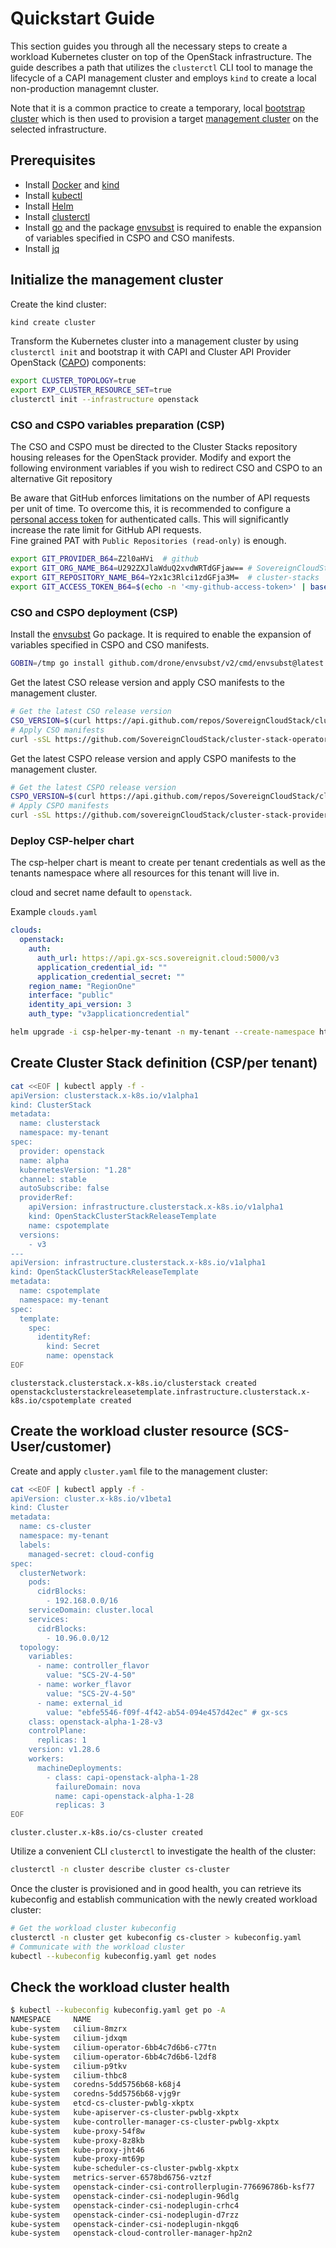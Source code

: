 # Quickstart Guide

This section guides you through all the necessary steps to create a workload Kubernetes cluster on top of the OpenStack infrastructure. The guide describes a path that utilizes the `clusterctl` CLI tool to manage the lifecycle of a CAPI management cluster and employs `kind` to create a local non-production managemnt cluster.

Note that it is a common practice to create a temporary, local [bootstrap cluster](https://cluster-api.sigs.k8s.io/reference/glossary#bootstrap-cluster) which is then used to provision a target [management cluster](https://cluster-api.sigs.k8s.io/reference/glossary#management-cluster) on the selected infrastructure.

## Prerequisites

- Install [Docker](https://docs.docker.com/get-docker/) and [kind](https://helm.sh/docs/intro/install/)
- Install [kubectl](https://kubernetes.io/docs/tasks/tools/install-kubectl/)
- Install [Helm](https://helm.sh/docs/intro/install/)
- Install [clusterctl](https://cluster-api.sigs.k8s.io/user/quick-start.html#install-clusterctl)
- Install [go](https://go.dev/doc/install) and the package [envsubst](https://github.com/drone/envsubst) is required to enable the expansion of variables specified in CSPO and CSO manifests.
- Install [jq](https://jqlang.github.io/jq/)

## Initialize the management cluster

Create the kind cluster:

```bash
kind create cluster
```

Transform the Kubernetes cluster into a management cluster by using `clusterctl init` and bootstrap it with CAPI and Cluster API Provider OpenStack ([CAPO](https://github.com/kubernetes-sigs/cluster-api-provider-openstack)) components:

```bash
export CLUSTER_TOPOLOGY=true
export EXP_CLUSTER_RESOURCE_SET=true
clusterctl init --infrastructure openstack
```

### CSO and CSPO variables preparation (CSP)

The CSO and CSPO must be directed to the Cluster Stacks repository housing releases for the OpenStack provider.
Modify and export the following environment variables if you wish to redirect CSO and CSPO to an alternative Git repository

Be aware that GitHub enforces limitations on the number of API requests per unit of time. To overcome this,
it is recommended to configure a [personal access token](https://github.com/settings/personal-access-tokens/new) for authenticated calls. This will significantly increase the rate limit for GitHub API requests.  
Fine grained PAT with `Public Repositories (read-only)` is enough.  

```bash
export GIT_PROVIDER_B64=Z2l0aHVi  # github
export GIT_ORG_NAME_B64=U292ZXJlaWduQ2xvdWRTdGFjaw== # SovereignCloudStack
export GIT_REPOSITORY_NAME_B64=Y2x1c3Rlci1zdGFja3M=  # cluster-stacks
export GIT_ACCESS_TOKEN_B64=$(echo -n '<my-github-access-token>' | base64 -w0)
```

### CSO and CSPO deployment (CSP)

Install the [envsubst](https://github.com/drone/envsubst) Go package. It is required to enable the expansion of variables specified in CSPO and CSO manifests.

```bash
GOBIN=/tmp go install github.com/drone/envsubst/v2/cmd/envsubst@latest
```

Get the latest CSO release version and apply CSO manifests to the management cluster.

```bash
# Get the latest CSO release version
CSO_VERSION=$(curl https://api.github.com/repos/SovereignCloudStack/cluster-stack-operator/releases/latest -s | jq .name -r)
# Apply CSO manifests
curl -sSL https://github.com/SovereignCloudStack/cluster-stack-operator/releases/download/${CSO_VERSION}/cso-infrastructure-components.yaml | /tmp/envsubst | kubectl apply -f -
```

Get the latest CSPO release version and apply CSPO manifests to the management cluster.

```bash
# Get the latest CSPO release version
CSPO_VERSION=$(curl https://api.github.com/repos/SovereignCloudStack/cluster-stack-provider-openstack/releases/latest -s | jq .name -r)
# Apply CSPO manifests
curl -sSL https://github.com/sovereignCloudStack/cluster-stack-provider-openstack/releases/download/${CSPO_VERSION}/cspo-infrastructure-components.yaml | /tmp/envsubst | kubectl apply -f -
```

### Deploy CSP-helper chart
The csp-helper chart is meant to create per tenant credentials as well as the tenants namespace where all resources for this tenant will live in. 

cloud and secret name default to `openstack`.

Example `clouds.yaml`

```yaml
clouds:
  openstack:
    auth:
      auth_url: https://api.gx-scs.sovereignit.cloud:5000/v3
      application_credential_id: ""
      application_credential_secret: ""
    region_name: "RegionOne"
    interface: "public"
    identity_api_version: 3
    auth_type: "v3applicationcredential"
```

```bash
helm upgrade -i csp-helper-my-tenant -n my-tenant --create-namespace https://github.com/SovereignCloudStack/cluster-stacks/releases/download/openstack-alpha-1-28-v3/csp-helper-chart.tgz -f path/to/clouds.yaml
```

## Create Cluster Stack definition (CSP/per tenant)

```bash
cat <<EOF | kubectl apply -f -
apiVersion: clusterstack.x-k8s.io/v1alpha1
kind: ClusterStack
metadata:
  name: clusterstack
  namespace: my-tenant
spec:
  provider: openstack
  name: alpha
  kubernetesVersion: "1.28"
  channel: stable
  autoSubscribe: false
  providerRef:
    apiVersion: infrastructure.clusterstack.x-k8s.io/v1alpha1
    kind: OpenStackClusterStackReleaseTemplate
    name: cspotemplate
  versions:
    - v3
---
apiVersion: infrastructure.clusterstack.x-k8s.io/v1alpha1
kind: OpenStackClusterStackReleaseTemplate
metadata:
  name: cspotemplate
  namespace: my-tenant
spec:
  template:
    spec:
      identityRef:
        kind: Secret
        name: openstack
EOF
```

```
clusterstack.clusterstack.x-k8s.io/clusterstack created
openstackclusterstackreleasetemplate.infrastructure.clusterstack.x-k8s.io/cspotemplate created
```

## Create the workload cluster resource (SCS-User/customer)

Create and apply `cluster.yaml` file to the management cluster:

```bash
cat <<EOF | kubectl apply -f -
apiVersion: cluster.x-k8s.io/v1beta1
kind: Cluster
metadata:
  name: cs-cluster
  namespace: my-tenant
  labels:
    managed-secret: cloud-config
spec:
  clusterNetwork:
    pods:
      cidrBlocks:
        - 192.168.0.0/16
    serviceDomain: cluster.local
    services:
      cidrBlocks:
        - 10.96.0.0/12
  topology:
    variables:
      - name: controller_flavor
        value: "SCS-2V-4-50"
      - name: worker_flavor
        value: "SCS-2V-4-50"
      - name: external_id
        value: "ebfe5546-f09f-4f42-ab54-094e457d42ec" # gx-scs
    class: openstack-alpha-1-28-v3
    controlPlane:
      replicas: 1
    version: v1.28.6
    workers:
      machineDeployments:
        - class: capi-openstack-alpha-1-28
          failureDomain: nova
          name: capi-openstack-alpha-1-28
          replicas: 3
EOF
```

```
cluster.cluster.x-k8s.io/cs-cluster created
```

Utilize a convenient CLI `clusterctl` to investigate the health of the cluster:

```bash
clusterctl -n cluster describe cluster cs-cluster
```

Once the cluster is provisioned and in good health, you can retrieve its kubeconfig and establish communication with the newly created workload cluster:

```bash
# Get the workload cluster kubeconfig
clusterctl -n cluster get kubeconfig cs-cluster > kubeconfig.yaml
# Communicate with the workload cluster
kubectl --kubeconfig kubeconfig.yaml get nodes
```

## Check the workload cluster health 

```bash
$ kubectl --kubeconfig kubeconfig.yaml get po -A
NAMESPACE     NAME                                                     READY   STATUS    RESTARTS   AGE
kube-system   cilium-8mzrx                                             1/1     Running   0          7m58s
kube-system   cilium-jdxqm                                             1/1     Running   0          6m43s
kube-system   cilium-operator-6bb4c7d6b6-c77tn                         1/1     Running   0          7m57s
kube-system   cilium-operator-6bb4c7d6b6-l2df8                         1/1     Running   0          7m58s
kube-system   cilium-p9tkv                                             1/1     Running   0          6m44s
kube-system   cilium-thbc8                                             1/1     Running   0          6m45s
kube-system   coredns-5dd5756b68-k68j4                                 1/1     Running   0          8m3s
kube-system   coredns-5dd5756b68-vjg9r                                 1/1     Running   0          8m3s
kube-system   etcd-cs-cluster-pwblg-xkptx                              1/1     Running   0          8m3s
kube-system   kube-apiserver-cs-cluster-pwblg-xkptx                    1/1     Running   0          8m3s
kube-system   kube-controller-manager-cs-cluster-pwblg-xkptx           1/1     Running   0          8m3s
kube-system   kube-proxy-54f8w                                         1/1     Running   0          6m44s
kube-system   kube-proxy-8z8kb                                         1/1     Running   0          6m43s
kube-system   kube-proxy-jht46                                         1/1     Running   0          8m3s
kube-system   kube-proxy-mt69p                                         1/1     Running   0          6m45s
kube-system   kube-scheduler-cs-cluster-pwblg-xkptx                    1/1     Running   0          8m3s
kube-system   metrics-server-6578bd6756-vztzf                          1/1     Running   0          7m57s
kube-system   openstack-cinder-csi-controllerplugin-776696786b-ksf77   6/6     Running   0          7m57s
kube-system   openstack-cinder-csi-nodeplugin-96dlg                    3/3     Running   0          6m43s
kube-system   openstack-cinder-csi-nodeplugin-crhc4                    3/3     Running   0          6m44s
kube-system   openstack-cinder-csi-nodeplugin-d7rzz                    3/3     Running   0          7m58s
kube-system   openstack-cinder-csi-nodeplugin-nkgq6                    3/3     Running   0          6m44s
kube-system   openstack-cloud-controller-manager-hp2n2                 1/1     Running   0          7m9s
```
